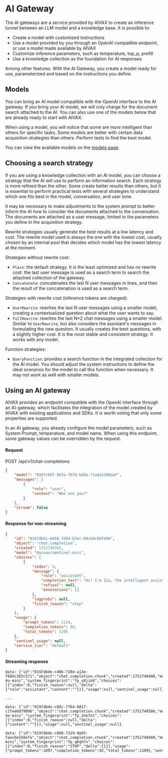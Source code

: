 # AI Gateway

The AI gateways are a service provided by AIVAX to create an inference tunnel between an LLM model and a knowledge base. It is possible to:

- Create a model with customized instructions
- Use a model provided by you through an OpenAI compatible endpoint, or use a model made available by AIVAX
- Customize inference parameters, such as temperature, top_p, prefill
- Use a knowledge collection as the foundation for AI responses

Among other features. With the AI Gateway, you create a model ready for use, parameterized and based on the instructions you define.

## Models

You can bring an AI model compatible with the OpenAI interface to the AI gateway. If you bring your AI model, we will only charge for the document search attached to the AI. You can also use one of the models below that are already ready to start with AIVAX.

When using a model, you will notice that some are more intelligent than others for specific tasks. Some models are better with certain data acquisition strategies than others. Perform tests to find the best model.

You can view the available models on the [models page](/docs/en/models).

## Choosing a search strategy

If you are using a knowledge collection with an AI model, you can choose a strategy that the AI will use to perform an information search. Each strategy is more refined than the other. Some create better results than others, but it is essential to perform practical tests with several strategies to understand which one fits best in the model, conversation, and user tone.

It may be necessary to make adjustments to the system prompt to better inform the AI how to consider the documents attached to the conversation. The documents are attached as a user message, limited to the parameters you define in the acquisition strategy.

Rewrite strategies usually generate the best results at a low latency and cost. The rewrite model used is always the one with the lowest cost, usually chosen by an internal pool that decides which model has the lowest latency at the moment.

Strategies without rewrite cost:

- `Plain`: the default strategy. It is the least optimized and has no rewrite cost: the last user message is used as a search term to search the attached collection of the gateway.
- `Concatenate`: concatenates the last N user messages in lines, and then the result of the concatenation is used as a search term.

Strategies with rewrite cost (inference tokens are charged):

- `UserRewrite`: rewrites the last N user messages using a smaller model, creating a contextualized question about what the user wants to say.
- `FullRewrite`: rewrites the last N*2 chat messages using a smaller model. Similar to `UserRewrite`, but also considers the assistant's messages in formulating the new question. It usually creates the best questions, with a slightly higher cost. It is the most stable and consistent strategy. It works with any model.

Function strategies:

- `QueryFunction`: provides a search function in the integrated collection for the AI model. You should adjust the system instructions to define the ideal scenarios for the model to call this function when necessary. It may not work as well with smaller models.

## Using an AI gateway

AIVAX provides an endpoint compatible with the OpenAI interface through an AI-gateway, which facilitates the integration of the model created by AIVAX with existing applications and SDKs. It is worth noting that only some properties are supported.

In an AI gateway, you already configure the model parameters, such as System Prompt, temperature, and model name. When using this endpoint, some gateway values can be overridden by the request.

#### Request

<div class="request-item post">
    <span>POST</span>
    <span>
        /api/v1/chat-completions
    </span>
</div>

```json
{
    "model": "0197cb0f-893a-7b7d-be0a-71ada1208aaf",
    "messages": [
        {
            "role": "user",
            "content": "Who are you?"
        }
    ],
    "stream": false
}
```

#### Response for non-streaming

```json
{
    "id": "0197dbdc-6456-7d54-b7ec-04cb9c80f460",
    "object": "chat.completion",
    "created": 1751740343,
    "model": "@aivax/sentinel-mini",
    "choices": [
        {
            "index": 0,
            "message": {
                "role": "assistant",
                "completion_text": "Hi! I'm Zia, the intelligent assistant from Zé do Ingresso. I'm here to help you with everything about tickets, events, and everything that happens in our beloved São José do Rio Preto. If you need anything, just call! Let's enjoy everything together! What do you need? ",
                "refusal": null,
                "annotations": []
            },
            "logprobs": null,
            "finish_reason": "stop"
        }
    ],
    "usage": {
        "prompt_tokens": 1118,
        "completion_tokens": 88,
        "total_tokens": 1206
    },
    "sentinel_usage": null,
    "service_tier": "default"
}
```

#### Streaming response

```text
data: {"id":"0197dbde-c40b-720d-a13e-f689c303c571","object":"chat.completion.chunk","created":1751740498,"model":"gpt-4o-mini","system_fingerprint":"fp_y8jidd","choices":[{"index":0,"finish_reason":null,"delta":{"role":"assistant","content":""}}],"usage":null,"sentinel_usage":null}

...

data: {"id":"0197dbde-c88c-7764-8017-c1fee0d79096","object":"chat.completion.chunk","created":1751740500,"model":"gpt-4o-mini","system_fingerprint":"fp_2he7ot","choices":[{"index":0,"finish_reason":null,"delta":{"content":""}}],"usage":null,"sentinel_usage":null}

data: {"id":"0197dbde-c890-7329-9e65-faecbe158efa","object":"chat.completion.chunk","created":1751740500,"model":"@aivax\/sentinel-mini","system_fingerprint":"fp_q6qh7x","choices":[{"index":0,"finish_reason":"STOP","delta":{}}],"usage":{"prompt_tokens":1097,"completion_tokens":92,"total_tokens":1189},"sentinel_usage":null}
```